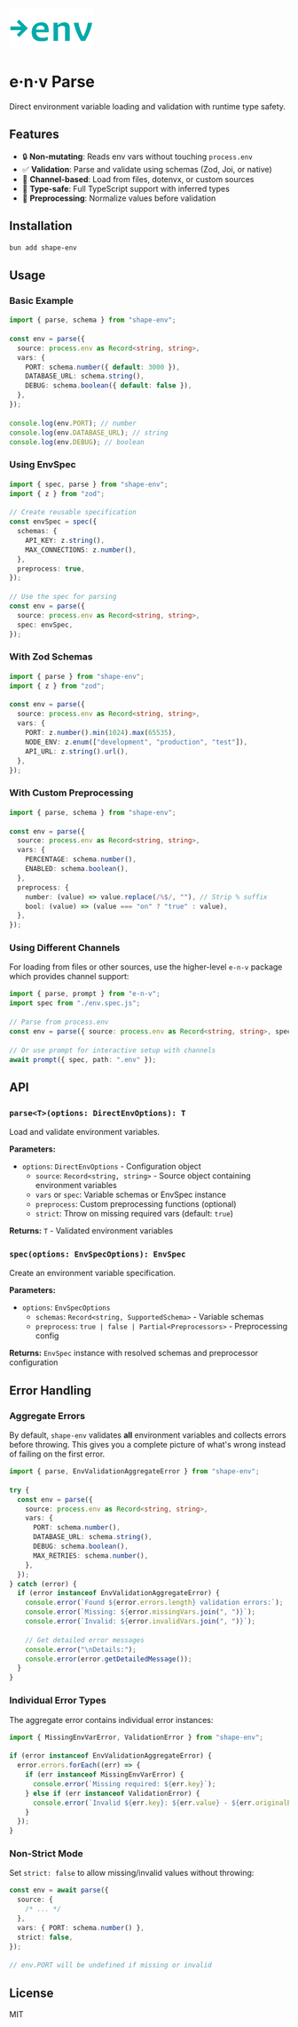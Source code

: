 <!-- markdownlint-disable-next-line -->
<img src="./assets/direct-env-logo2.png" alt="Ask Env Logo" height="75"/>

# e·n·v Parse

Direct environment variable loading and validation with runtime type safety.

## Features

- 🔒 **Non-mutating**: Reads env vars without touching `process.env`
- ✅ **Validation**: Parse and validate using schemas (Zod, Joi, or native)
- 🔌 **Channel-based**: Load from files, dotenvx, or custom sources
- 🎯 **Type-safe**: Full TypeScript support with inferred types
- 🔧 **Preprocessing**: Normalize values before validation

## Installation

```bash
bun add shape-env
```

## Usage

### Basic Example

```typescript
import { parse, schema } from "shape-env";

const env = parse({
  source: process.env as Record<string, string>,
  vars: {
    PORT: schema.number({ default: 3000 }),
    DATABASE_URL: schema.string(),
    DEBUG: schema.boolean({ default: false }),
  },
});

console.log(env.PORT); // number
console.log(env.DATABASE_URL); // string
console.log(env.DEBUG); // boolean
```

### Using EnvSpec

```typescript
import { spec, parse } from "shape-env";
import { z } from "zod";

// Create reusable specification
const envSpec = spec({
  schemas: {
    API_KEY: z.string(),
    MAX_CONNECTIONS: z.number(),
  },
  preprocess: true,
});

// Use the spec for parsing
const env = parse({
  source: process.env as Record<string, string>,
  spec: envSpec,
});
```

### With Zod Schemas

```typescript
import { parse } from "shape-env";
import { z } from "zod";

const env = parse({
  source: process.env as Record<string, string>,
  vars: {
    PORT: z.number().min(1024).max(65535),
    NODE_ENV: z.enum(["development", "production", "test"]),
    API_URL: z.string().url(),
  },
});
```

### With Custom Preprocessing

```typescript
import { parse, schema } from "shape-env";

const env = parse({
  source: process.env as Record<string, string>,
  vars: {
    PERCENTAGE: schema.number(),
    ENABLED: schema.boolean(),
  },
  preprocess: {
    number: (value) => value.replace(/%$/, ""), // Strip % suffix
    bool: (value) => (value === "on" ? "true" : value),
  },
});
```

### Using Different Channels

For loading from files or other sources, use the higher-level `e-n-v` package which provides channel support:

```typescript
import { parse, prompt } from "e-n-v";
import spec from "./env.spec.js";

// Parse from process.env
const env = parse({ source: process.env as Record<string, string>, spec });

// Or use prompt for interactive setup with channels
await prompt({ spec, path: ".env" });
```

## API

### `parse<T>(options: DirectEnvOptions): T`

Load and validate environment variables.

**Parameters:**

- `options`: `DirectEnvOptions` - Configuration object
  - `source`: `Record<string, string>` - Source object containing environment variables
  - `vars` or `spec`: Variable schemas or EnvSpec instance
  - `preprocess`: Custom preprocessing functions (optional)
  - `strict`: Throw on missing required vars (default: `true`)

**Returns:** `T` - Validated environment variables

### `spec(options: EnvSpecOptions): EnvSpec`

Create an environment variable specification.

**Parameters:**

- `options`: `EnvSpecOptions`
  - `schemas`: `Record<string, SupportedSchema>` - Variable schemas
  - `preprocess`: `true | false | Partial<Preprocessors>` - Preprocessing config

**Returns:** `EnvSpec` instance with resolved schemas and preprocessor configuration

## Error Handling

### Aggregate Errors

By default, `shape-env` validates **all** environment variables and collects errors before throwing. This gives you a complete picture of what's wrong instead of failing on the first error.

```typescript
import { parse, EnvValidationAggregateError } from "shape-env";

try {
  const env = parse({
    source: process.env as Record<string, string>,
    vars: {
      PORT: schema.number(),
      DATABASE_URL: schema.string(),
      DEBUG: schema.boolean(),
      MAX_RETRIES: schema.number(),
    },
  });
} catch (error) {
  if (error instanceof EnvValidationAggregateError) {
    console.error(`Found ${error.errors.length} validation errors:`);
    console.error(`Missing: ${error.missingVars.join(", ")}`);
    console.error(`Invalid: ${error.invalidVars.join(", ")}`);

    // Get detailed error messages
    console.error("\nDetails:");
    console.error(error.getDetailedMessage());
  }
}
```

### Individual Error Types

The aggregate error contains individual error instances:

```typescript
import { MissingEnvVarError, ValidationError } from "shape-env";

if (error instanceof EnvValidationAggregateError) {
  error.errors.forEach((err) => {
    if (err instanceof MissingEnvVarError) {
      console.error(`Missing required: ${err.key}`);
    } else if (err instanceof ValidationError) {
      console.error(`Invalid ${err.key}: ${err.value} - ${err.originalError}`);
    }
  });
}
```

### Non-Strict Mode

Set `strict: false` to allow missing/invalid values without throwing:

```typescript
const env = await parse({
  source: {
    /* ... */
  },
  vars: { PORT: schema.number() },
  strict: false,
});

// env.PORT will be undefined if missing or invalid
```

## License

MIT
